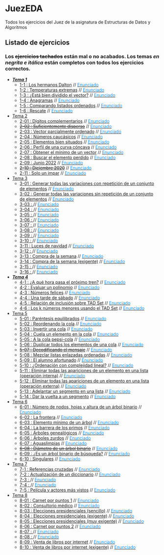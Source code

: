 # JuezEDA
Todos los ejercicios del Juez de la asignatura de Estructuras de Datos y Algoritmos

## Listado de ejercicios
### Los ~~ejercicios tachados~~ están mal o no acabados. Los temas ***en negrita e itálica*** están completos con todos los ejercicios correctos.
- [***Tema 1***](./Tema1)
  - [1-1 : Los hermanos Dalton](./Tema1/Dalton.cpp) // [<font color="dodgerblue">Enunciado</font>](./Enunciados/Tema1/Dalton.pdf)
  - [1-2 : Temperaturas extremas](./Tema1/Temperaturas.cpp) // [<font color="dodgerblue">Enunciado</font>](./Enunciados/Tema1/Temperaturas.pdf)
  - [1-3 : ¿Está bien dividido el vector?](./Tema1/DivisionVector.cpp) // [<font color="dodgerblue">Enunciado</font>](./Enunciados/Tema1/DivisionVector.pdf)
  - [1-4 : Anagramas](./Tema1/Anagramas.cpp) // [<font color="dodgerblue">Enunciado</font>](./Enunciados/Tema1/Anagramas.pdf)
  - [1-5 : Comparando listados ordenados](.Tema1/ComparandoListados.cpp) // [<font color="dodgerblue">Enunciado</font>](./Enunciados/Tema1/ComparandoListados.pdf)
  - [1-6 : Rescate](./Tema1/Rescate.cpp) // [<font color="dodgerblue">Enunciado</font>](./Enunciados/Tema1/Rescate.pdf)
- [Tema 2](./Tema2)
   - [2-01 : Dígitos complementarios](./Tema2/DigitosComplementarios.cpp) // [<font color="dodgerblue">Enunciado</font>](./Enunciados/Tema2/DigitosComplementarios.pdf)
  - [~~2-02 : Suficientemente disperso~~](./Tema2/SuficientementeDisperso.cpp) // [<font color="dodgerblue">Enunciado</font>](./Enunciados/Tema2/SuficientementeDisperso.pdf)
  - [2-03 : Vector parcialmente ordenado](./Tema2/VectorParcialmenteOrdenado.cpp) // [<font color="dodgerblue">Enunciado</font>](./Enunciados/Tema2/VectorParcialmenteOrdenado.pdf)
  - [2-04 : Números caucásicos](./Tema2/NumerosCaucasicos.cpp) // [<font color="dodgerblue">Enunciado</font>](./Enunciados/Tema2/NumerosCaucasicos.pdf)
  - [2-05 : Elementos bien situados](./Tema2/ElementosBienSituados.cpp) // [<font color="dodgerblue">Enunciado</font>](./Enunciados/Tema2/ElementosBienSituados.pdf)
  - [2-06 : Perfil de una curva cóncava](./Tema2/CurvaConcava.cpp) // [<font color="dodgerblue">Enunciado</font>](./Enunciados/Tema2/CurvaConcava.pdf)
  - [2-07 : Obtener el mínimo de un vector](./Tema2/MinimoVector.cpp) // [<font color="dodgerblue">Enunciado</font>](./Enunciados/Tema2/MinimoVector.pdf)
  - [2-08 : Buscar el elemento perdido](./Tema2/ElementoPerdido.cpp) // [<font color="dodgerblue">Enunciado</font>](./Enunciados/Tema2/ElementoPerdido.pdf)
  - [2-09 : Junio 2022](./Tema2/Junio2022.cpp) // [<font color="dodgerblue">Enunciado</font>](./Enunciados/Tema2/Junio2022.pdf)
  - [~~2-10 : Diciembre 2020~~](./Tema2/Diciembre2020.cpp) // [<font color="dodgerblue">Enunciado</font>](./Enunciados/Tema2/Diciembre2020.pdf)
  - [2-11 : Solo un impar](./Tema2/SoloUnImpar.cpp) // [<font color="dodgerblue">Enunciado</font>](./Enunciados/Tema2/SoloUnImpar.pdf)
- [Tema 3](./Tema3)
  - [3-01 : Generar todas las variaciones con repetición de un conjunto de elementos](./Tema3/VariacionesConRepeticion.cpp) // [<font color="dodgerblue">Enunciado</font>](./Enunciados/Tema3/VariacionesConRepeticion.pdf)
  - [3-02 : Generar todas las variaciones sin repetición de un conjunto de elementos](./Tema3/VariacionesSinRepeticion.cpp) // [<font color="dodgerblue">Enunciado</font>](./Enunciados/Tema3/VariacionesSinRepeticion.pdf)
  - [3-03 : ]() // [<font color="dodgerblue">Enunciado</font>]()
  - [3-04 : ]() // [<font color="dodgerblue">Enunciado</font>]()
  - [3-05 : ]() // [<font color="dodgerblue">Enunciado</font>]()
  - [3-06 : ]() // [<font color="dodgerblue">Enunciado</font>]()
  - [3-07 : ]() // [<font color="dodgerblue">Enunciado</font>]()
  - [3-08 : ]() // [<font color="dodgerblue">Enunciado</font>]()
  - [3-09 : ]() // [<font color="dodgerblue">Enunciado</font>]()
  - [3-10 : ]() // [<font color="dodgerblue">Enunciado</font>]()
  - [3-11 : Luces de navidad](./Tema3/LucesNavidad.cpp) // [<font color="dodgerblue">Enunciado</font>]()
  - [3-12 : ]() // [<font color="dodgerblue">Enunciado</font>]()
  - [3-13 : Compra de la semana](./Tema3/CompraSemana.cpp) // [<font color="dodgerblue">Enunciado</font>](./Enunciados/Tema3/CompraSemana.pdf)
  - [3-14 : Compra de la semana (exigente)](./Tema3/CompraSemana.cpp) // [<font color="dodgerblue">Enunciado</font>](./Enunciados/Tema3/CompraSemana.pdf)
  - [3-15 : ]() // [<font color="dodgerblue">Enunciado</font>]()
  - [3-16 : ]() // [<font color="dodgerblue">Enunciado</font>]()
- [***Tema 4***](./Tema4)
  - [4-1 : ¿A qué hora pasa el próximo tren?](./Tema4/ProximoTren) // [<font color="dodgerblue">Enunciado</font>](./Enunciados/Tema4/ProximoTren.pdf)
  - [4-2 : Evaluar un polinomio](./Tema4/EvaluarPolinomio) // [<font color="dodgerblue">Enunciado</font>](./Enunciados/Tema4/EvaluarPolinomio.pdf)
  - [4-3 : Números felices](./Tema4/NumerosFelices.cpp) // [<font color="dodgerblue">Enunciado</font>](./Enunciados/Tema4/NumerosFelices.pdf)
  - [4-4 : Una tarde de sábado](./Tema4/UnaTardeDeSabado) // [<font color="dodgerblue">Enunciado</font>](./Enunciados/Tema4/UnaTardeDeSabado.pdf)
  - [4-5 : Relación de inclusión sobre TAD Set](./Tema4/InclusionSet) // [<font color="dodgerblue">Enunciado</font>](./Enunciados/Tema4/InclusionSet.pdf)
  - [4-6 : Los k números menores usando el TAD Set](./Tema4/NumerosMenores) // [<font color="dodgerblue">Enunciado</font>](./Enunciados/Tema4/NumerosMenores.pdf)
- [Tema 5](./Tema5)
  - [5-01 : Paréntesis equilibrados](./Tema5/ParentesisEquilibrados.cpp) // [<font color="dodgerblue">Enunciado</font>](./Enunciados/Tema5/ParentesisEquilibrados.pdf)
  - [5-02 : Reordenando la cola](./Tema5/ReordenarCola.cpp) // [<font color="dodgerblue">Enunciado</font>](./Enunciados/Tema5/ReordenarCola.pdf)
  - [5-03 : Invertir una cola](./Tema5/InvertirCola) // [<font color="dodgerblue">Enunciado</font>](./Enunciados/Tema5/InvertirCola.pdf)
  - [5-04 : Cuela un elemento en la cola](./Tema5/CuelaCola) // [<font color="dodgerblue">Enunciado</font>](./Enunciados/Tema5/CuelaCola.pdf)
  - [5-05 : A la cola pepsi-cola](./Tema5/ColaPepsiCola) // [<font color="dodgerblue">Enunciado</font>](./Enunciados/Tema5/ColaPepsiCola.pdf)
  - [5-06 : Duplicar todos los elementos de una cola](./Tema5/DuplicarElementos) // [<font color="dodgerblue">Enunciado</font>](./Enunciados/Tema5/DuplicarElementos.pdf)
  - [~~5-07 : Decodificando el mensaje~~](./Tema5/DecodificacionMensaje.cpp) // [<font color="dodgerblue">Enunciado</font>](./Enunciados/Tema5/DecodificacionMensaje.pdf)
  - [5-08 : Mezclar listas enlazadas ordenadas](./Tema5/MezclarListasOrdenadas) // [<font color="dodgerblue">Enunciado</font>](./Enunciados/Tema5/MezclarListasOrdenadas.pdf)
  - [5-09 : El alumno afortunado](./Tema5/AlumnoAfortunado.cpp) // [<font color="dodgerblue">Enunciado</font>](./Enunciados/Tema5/AlumnoAfortunado.pdf)
  - [5-10 : ¿Ordenación con complejidad lineal?](./Tema5/OrdenacionComplejidadLineal.cpp) // [<font color="dodgerblue">Enunciado</font>](./Enunciados/Tema5/OrdenacionComplejidadLineal.pdf)
  - [5-11 : Eliminar todas las apariciones de un elemento en una lista (operación interna)](./Tema5/EliminarApariciones) // [<font color="dodgerblue">Enunciado</font>](./Enunciados/Tema5/EliminarApariciones.pdf)
  - [5-12 : Eliminar todas las apariciones de un elemento en una lista (operación externa)](./Tema5/EliminarAparicionesExterno.cpp) // [<font color="dodgerblue">Enunciado</font>](./Enunciados/Tema5/EliminarAparicionesExterno.pdf)
  - [5-13 : Adelantar un segmento en una lista](./Tema5/AdelantarSegmento) // [<font color="dodgerblue">Enunciado</font>](./Enunciados/Tema5/AdelantarSegmento.pdf)
  - [5-14 : Dar la vuelta a un segmento](./Tema5/VueltaSegmento) // [<font color="dodgerblue">Enunciado</font>](./Enunciados/Tema5/VueltaSegmento.pdf)
- [Tema 6](./Tema6)
  - [6-01 : Número de nodos, hojas y altura de un árbol binario](./Tema6/NodosHojasAltura) // [<font color="dodgerblue">Enunciado</font>](./Enunciados/Tema6/NodosHojasAltura.pdf)
  - [6-02 : La frontera](./Tema6/Frontera) // [<font color="dodgerblue">Enunciado</font>](./Enunciados/Tema6/Frontera.pdf)
  - [6-03 : Elemento mínimo de un árbol](./Tema6/ElementoMinimo) // [<font color="dodgerblue">Enunciado</font>](./Enunciados/Tema6/ElementoMinimo.pdf)
  - [6-04 : La barrera de los primos](./Tema6/BarreraPrimos) // [<font color="dodgerblue">Enunciado</font>](./Enunciados/Tema6/BarreraPrimos.pdf)
  - [6-05 : Árboles genealógicos](./Tema6/ArbolesGenealogicos) // [<font color="dodgerblue">Enunciado</font>]()
  - [6-06 : Árboles zurdos](./Tema6/ArbolesZurdos) // [<font color="dodgerblue">Enunciado</font>]()
  - [6-07 : Aguaslimpias](./Tema6/Aguaslimpias) // [<font color="dodgerblue">Enunciado</font>]()
  - [~~6-08 : Diámetro de un árbol binario~~](./Tema6/DiametroArbolBinario) // [<font color="dodgerblue">Enunciado</font>]()
  - [6-09 : ¿Es un árbol binario de búsqueda?](./Tema6/ArbolBinarioBusqueda) // [<font color="dodgerblue">Enunciado</font>](./Enunciados/Tema6/ArbolBinarioBusqueda.pdf)
  - [6-10 : Singulares](./Tema6/Singulares) // [<font color="dodgerblue">Enunciado</font>](./Enunciados/Tema6/Singulares.pdf)
- [Tema 7](./Tema7)
  - [7-1 : Referencias cruzadas](./Tema7/ReferenciasCruzadas.cpp) // [<font color="dodgerblue">Enunciado</font>]()
  - [7-2 : Actualización de un diccionario](./Tema7/ActualizacionDiccionario.cpp) // [<font color="dodgerblue">Enunciado</font>]()
  - [7-3 : ]() // [<font color="dodgerblue">Enunciado</font>]()
  - [7-4 : ]() // [<font color="dodgerblue">Enunciado</font>]()
  - [7-5 : Película y actores más vistos](./Tema7/ActorMasVisto) // [<font color="dodgerblue">Enunciado</font>](./Enunciados/Tema7/ActorMasVisto.pdf)
- [Tema 8](./Tema8)
  - [8-01 : Carnet por puntos 1](./Tema8/CarnetPorPuntos1.cpp) // [<font color="dodgerblue">Enunciado</font>]()
  - [8-02 : Consultorio médico](./Tema8/ConsultorioMedico.cpp) // [<font color="dodgerblue">Enunciado</font>]()
  - [8-03 : Elecciones presidenciales (sencillo)](./Tema8/EleccionesSencillo.cpp) // [<font color="dodgerblue">Enunciado</font>]()
  - [8-04 : Elecciones presidenciales (exigente)](./Tema8/EleccionesSencillo.cpp) // [<font color="dodgerblue">Enunciado</font>]()
  - [8-05 : Elecciones presidenciales (muy exigente)](./Tema8/EleccionesSencillo.cpp) // [<font color="dodgerblue">Enunciado</font>]()
  - [8-06 : Carnet por puntos 2](./Tema8/CarnetPorPuntos2.cpp) // [<font color="dodgerblue">Enunciado</font>]()
  - [8-07 : ]() // [<font color="dodgerblue">Enunciado</font>]()
  - [8-08 : ]() // [<font color="dodgerblue">Enunciado</font>]()
  - [8-09 : Venta de libros por internet](./Tema8/VentaLibros) // [<font color="dodgerblue">Enunciado</font>](./Enunciados/Tema8/VentaLibros)
  - [8-10 : Venta de libros por internet (exigente)](./Tema8/VentaLibros) // [<font color="dodgerblue">Enunciado</font>](./Enunciados/Tema8/VentaLibros)
